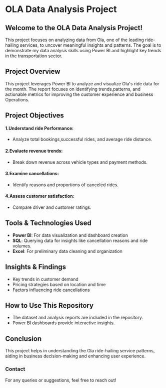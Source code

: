 # OLA Data Analysis Project

## Welcome to the OLA Data Analysis Project!

This project focuses on analyzing data from Ola, one of the leading ride-hailing services, to uncover meaningful insights and patterns. The goal is to demonstrate my data analysis skills using Power BI and highlight key trends in the transportation sector.

## Project Overview
This project leverages Power BI to analyze and visualize Ola's ride data for the month. The report focuses on identifying trends,patterns, and actionable metrics for improving the customer experience
and business Operations.

## Project Objectives

#### 1.Understand ride Performance:
- Analyze total bookings,successful rides, and average ride distance.
#### 2.Evaluete revenue trends:
- Break down revenue across vehicle types and payment methods.
#### 3.Examine cancellations:
- Identify reasons and proportions of canceled rides.
#### 4.Assess customer satisfaction:
- Compare driver and customer ratings.
  
## Tools & Technologies Used

- **Power BI**: For data visualization and dashboard creation
- **SQL**: Querying data for insights like cancellation reasons and ride volumes.
- **Excel**: For preliminary data cleaning and organization

## Insights & Findings

- Key trends in customer demand
- Pricing strategies based on location and time
- Factors influencing ride cancellations

## How to Use This Repository

- The dataset and analysis reports are included in the repository.
- Power BI dashboards provide interactive insights.

## Conclusion

This project helps in understanding the Ola ride-hailing service patterns, aiding in business decision-making and enhancing user experience.

### Contact

For any queries or suggestions, feel free to reach out!


